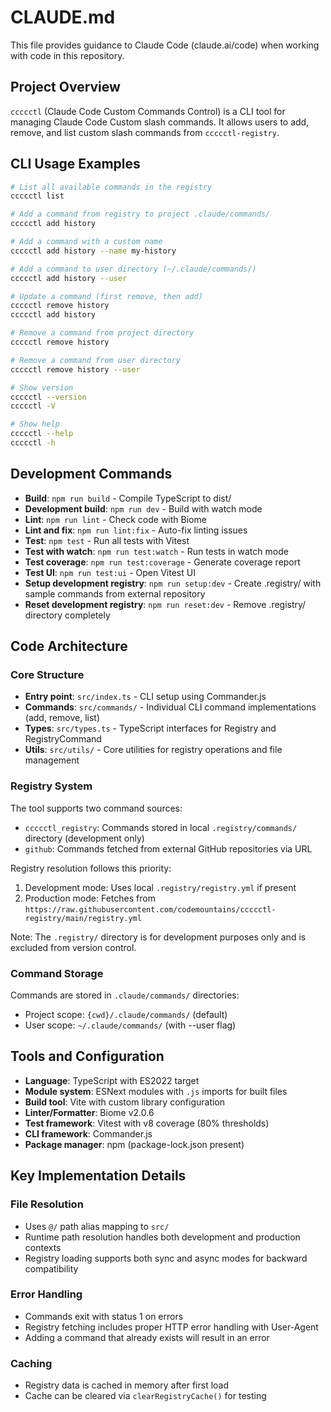# CLAUDE.md

This file provides guidance to Claude Code (claude.ai/code) when working with code in this repository.

## Project Overview

`ccccctl` (Claude Code Custom Commands Control) is a CLI tool for managing Claude Code Custom slash commands. It allows users to add, remove, and list custom slash commands from `ccccctl-registry`.

## CLI Usage Examples

```bash
# List all available commands in the registry
ccccctl list

# Add a command from registry to project .claude/commands/
ccccctl add history

# Add a command with a custom name
ccccctl add history --name my-history

# Add a command to user directory (~/.claude/commands/)
ccccctl add history --user

# Update a command (first remove, then add)
ccccctl remove history
ccccctl add history

# Remove a command from project directory
ccccctl remove history

# Remove a command from user directory
ccccctl remove history --user

# Show version
ccccctl --version
ccccctl -V

# Show help
ccccctl --help
ccccctl -h
```

## Development Commands

- **Build**: `npm run build` - Compile TypeScript to dist/
- **Development build**: `npm run dev` - Build with watch mode  
- **Lint**: `npm run lint` - Check code with Biome
- **Lint and fix**: `npm run lint:fix` - Auto-fix linting issues
- **Test**: `npm test` - Run all tests with Vitest
- **Test with watch**: `npm run test:watch` - Run tests in watch mode
- **Test coverage**: `npm run test:coverage` - Generate coverage report
- **Test UI**: `npm run test:ui` - Open Vitest UI
- **Setup development registry**: `npm run setup:dev` - Create .registry/ with sample commands from external repository
- **Reset development registry**: `npm run reset:dev` - Remove .registry/ directory completely

## Code Architecture

### Core Structure

- **Entry point**: `src/index.ts` - CLI setup using Commander.js
- **Commands**: `src/commands/` - Individual CLI command implementations (add, remove, list)
- **Types**: `src/types.ts` - TypeScript interfaces for Registry and RegistryCommand
- **Utils**: `src/utils/` - Core utilities for registry operations and file management

### Registry System

The tool supports two command sources:
- `ccccctl_registry`: Commands stored in local `.registry/commands/` directory (development only)
- `github`: Commands fetched from external GitHub repositories via URL

Registry resolution follows this priority:
1. Development mode: Uses local `.registry/registry.yml` if present
2. Production mode: Fetches from `https://raw.githubusercontent.com/codemountains/ccccctl-registry/main/registry.yml`

Note: The `.registry/` directory is for development purposes only and is excluded from version control.

### Command Storage

Commands are stored in `.claude/commands/` directories:
- Project scope: `{cwd}/.claude/commands/` (default)
- User scope: `~/.claude/commands/` (with --user flag)

## Tools and Configuration

- **Language**: TypeScript with ES2022 target
- **Module system**: ESNext modules with `.js` imports for built files
- **Build tool**: Vite with custom library configuration
- **Linter/Formatter**: Biome v2.0.6
- **Test framework**: Vitest with v8 coverage (80% thresholds)
- **CLI framework**: Commander.js
- **Package manager**: npm (package-lock.json present)

## Key Implementation Details

### File Resolution

- Uses `@/` path alias mapping to `src/`
- Runtime path resolution handles both development and production contexts
- Registry loading supports both sync and async modes for backward compatibility

### Error Handling

- Commands exit with status 1 on errors
- Registry fetching includes proper HTTP error handling with User-Agent
- Adding a command that already exists will result in an error

### Caching

- Registry data is cached in memory after first load
- Cache can be cleared via `clearRegistryCache()` for testing
